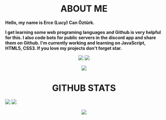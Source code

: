 <h1 align="center">ABOUT ME</h1>

<p><b>Hello, my name is Erce (Lucy) Can Öztürk. 

I get learning some web programing languages and Github is very helpful for this. I also code bots for public servers in the discord app and share them on Github. I'm currently working and learning on JavaScript, HTML5, CSS3. If you love my projects don't forget star.</b></p> 
<p align="center">
<a href="https://discord.com/users/345892697955106818"><img src="https://camo.githubusercontent.com/a589d9dc6bf1d7e9fe548507993211f0df1d3428c10dc54c19eb9d6dc751e718/68747470733a2f2f696d672e736869656c64732e696f2f62616467652f446973636f72642532302d3732383944412e7376673f267374796c653d666f722d7468652d6261646765266c6f676f3d646973636f7264266c6f676f436f6c6f723d7768697465" data-canonical-src="https://img.shields.io/badge/Discord%20-7289DA.svg?&style=for-the-badge&logo=discord&logoColor=white"></a> <a href="https://github.com/Patavatsiz" style="max-width:100%;"><img src="https://camo.githubusercontent.com/9f2ea2ebee8ce969b6756bd688eeb260371ebb97d594479dacb4b7f6108b68e7/68747470733a2f2f696d672e736869656c64732e696f2f62616467652f4769744875622532302d3139313731372e7376673f267374796c653d666f722d7468652d6261646765266c6f676f3d676974687562266c6f676f436f6c6f723d7768697465" data-canonical-src="https://img.shields.io/badge/GitHub%20-191717.svg?&style=for-the-badge&logo=github&logoColor=white" style="max-width:100%;"></a>
</p>
<p align="center">
  <img src="https://komarev.com/ghpvc/?username=Patavatsiz&color=blueviolet&style=flat-square&label=Goruntulenme+Sayisi" style="max-width:100%;">
</p>
<h1 align="center">GITHUB STATS</h1>
<p><a href="https://github.com/Patavatsiz" target="_blank" rel="noopener noreferrer" >
<img src="https://github-readme-stats.vercel.app/api?username=Patavatsiz&show_icons=true&hide_title=true&theme=midnight-purple&text_color=ffffff" style="max-width:100%;"></a> <a href="https://github.com/Patavatsiz" target="_blank" rel="noopener noreferrer" ><img src="https://github-readme-stats.vercel.app/api/top-langs/?username=Patavatsiz&layout=compact&text_color=ffffff&title_color=9745f5&bg_color=000000" style="max-width:100%;"></a>
</p>

<p align="center"> 
  <a href="https://github.com/Patavatsiz" target="_blank" rel="noopener noreferrer" >
  <img src="https://github-readme-streak-stats.herokuapp.com/?user=Patavatsiz&theme=midnight-purple">
  </a> 
</p>
